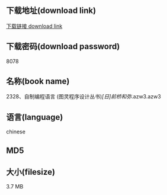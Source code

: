 ## 下载地址(download link)
[下载链接 download link](https://voluble-croquembouche-d321dc.netlify.app/?s=2328%E3%80%81%E8%87%AA%E5%88%B6%E7%BC%96%E7%A8%8B%E8%AF%AD%E8%A8%80+%28%E5%9B%BE%E7%81%B5%E7%A8%8B%E5%BA%8F%E8%AE%BE%E8%AE%A1%E4%B8%9B%E4%B9%A6%29_%5B%E6%97%A5%5D%E5%89%8D%E6%A1%A5%E5%92%8C%E5%BC%A5_.azw3)

## 下载密码(download password)
8078

## 名称(book name)
2328、自制编程语言 (图灵程序设计丛书)_[日]前桥和弥_.azw3.azw3

## 语言(language)
chinese

## MD5


## 大小(filesize)
3.7 MB
